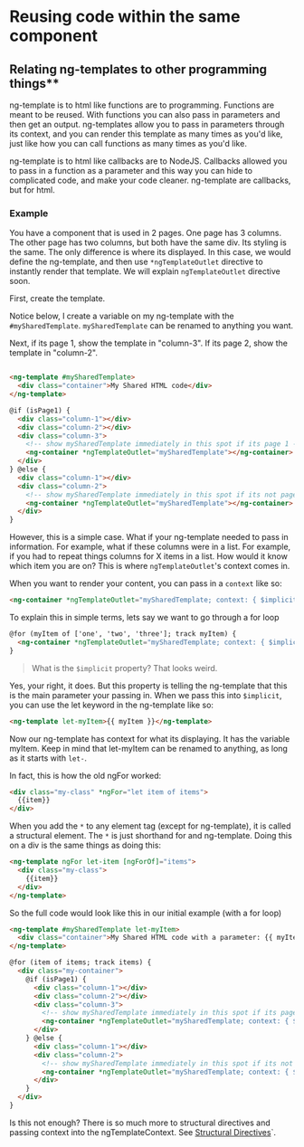 # Reusing code within the same component

## Relating ng-templates to other programming things**

ng-template is to html like functions are to programming. Functions are meant to be reused. With functions you can also pass in parameters and then get an output. ng-templates allow you to pass in parameters through its context, and you can render this template as many times as you'd like, just like how you can call functions as many times as you'd like.

ng-template is to html like callbacks are to NodeJS. Callbacks allowed you to pass in a function as a parameter and this way you can hide to complicated code, and make your code cleaner. ng-template are callbacks, but for html.

### Example

You have a component that is used in 2 pages. One page has 3 columns. The other page has two columns, but both have the same div. Its styling is the same. The only difference is where its displayed. In this case, we would define the ng-template, and then use `*ngTemplateOutlet` directive to instantly render that template. We will explain `ngTemplateOutlet` directive soon.

First, create the template.

Notice below, I create a variable on my ng-template with the `#mySharedTemplate`. `mySharedTemplate` can be renamed to anything you want.

Next, if its page 1, show the template in "column-3". If its page 2, show the template in "column-2".

```html

<ng-template #mySharedTemplate>
  <div class="container">My Shared HTML code</div>
</ng-template>

@if (isPage1) {
  <div class="column-1"></div>
  <div class="column-2"></div>
  <div class="column-3">
    <!-- show mySharedTemplate immediately in this spot if its page 1 -->
    <ng-container *ngTemplateOutlet="mySharedTemplate"></ng-container>
  </div>
} @else {
  <div class="column-1"></div>
  <div class="column-2">
    <!-- show mySharedTemplate immediately in this spot if its not page 1 -->
    <ng-container *ngTemplateOutlet="mySharedTemplate"></ng-container>
  </div>
}
```

However, this is a simple case. What if your ng-template needed to pass in information. For example, what if these columns were in a list. For example, if you had to repeat things columns for X items in a list. How would it know which item you are on? This is where `ngTemplateOutlet`'s context comes in.

When you want to render your content, you can pass in a `context` like so:

```html
<ng-container *ngTemplateOutlet="mySharedTemplate; context: { $implicit: myItem }"></ng-container>
```

To explain this in simple terms, lets say we want to go through a for loop

```html
@for (myItem of ['one', 'two', 'three']; track myItem) {
  <ng-container *ngTemplateOutlet="mySharedTemplate; context: { $implicit: myItem }"></ng-container>
}
```

> What is the `$implicit` property? That looks weird.

Yes, your right, it does. But this property is telling the ng-template that this is the main parameter your passing in. When we pass this into `$implicit`, you can use the let keyword in the ng-template like so:

```html
<ng-template let-myItem>{{ myItem }}</ng-template>
```

Now our ng-template has context for what its displaying. It has the variable myItem. Keep in mind that let-myItem can be renamed to anything, as long as it starts with `let-`.

In fact, this is how the old ngFor worked:

```html
<div class="my-class" *ngFor="let item of items">
  {{item}}
</div>
```

When you add the `*` to any element tag (except for ng-template), it is called a structural element. The `*` is just shorthand for and ng-template. Doing this on a div is the same things as doing this:

```html
<ng-template ngFor let-item [ngForOf]="items">
  <div class="my-class">
    {{item}}
  </div>
</ng-template>
```

So the full code would look like this in our initial example (with a for loop)

```html
<ng-template #mySharedTemplate let-myItem>
  <div class="container">My Shared HTML code with a parameter: {{ myItem }}</div>
</ng-template>

@for (item of items; track items) {
  <div class="my-container">
    @if (isPage1) {
      <div class="column-1"></div>
      <div class="column-2"></div>
      <div class="column-3">
        <!-- show mySharedTemplate immediately in this spot if its page 1 -->
        <ng-container *ngTemplateOutlet="mySharedTemplate; context: { $implicit: item }"></ng-container>
      </div>
    } @else {
      <div class="column-1"></div>
      <div class="column-2">
        <!-- show mySharedTemplate immediately in this spot if its not page 1 -->
        <ng-container *ngTemplateOutlet="mySharedTemplate; context: { $implicit: item }"></ng-container>
      </div>
    }
  </div>
}
```

Is this not enough? There is so much more to structural directives and passing context into the ngTemplateContext. See [Structural Directives](../structural-directives.md)`.
